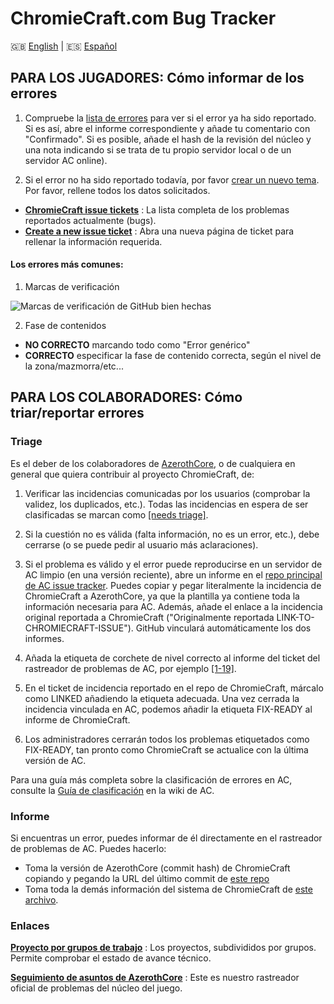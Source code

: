 # ChromieCraft.com Bug Tracker
🇬🇧  [English](README.md) | 🇪🇸 [Español](README_ES.md)

## PARA LOS JUGADORES: Cómo informar de los errores

1. Compruebe la [lista de errores](https://github.com/chromiecraft/chromiecraft/issues) para ver si el error ya ha sido reportado. Si es así, abre el informe correspondiente y añade tu comentario con "Confirmado". Si es posible, añade el hash de la revisión del núcleo y una nota indicando si se trata de tu propio servidor local o de un servidor AC online).

2. Si el error no ha sido reportado todavía, por favor [crear un nuevo tema](https://github.com/chromiecraft/chromiecraft/issues/new/choose). Por favor, rellene todos los datos solicitados.

- [**ChromieCraft issue tickets**](https://github.com/chromiecraft/chromiecraft/issues) : La lista completa de los problemas reportados actualmente (bugs).
- [**Create a new issue ticket**](https://github.com/chromiecraft/chromiecraft/issues/new/choose) : Abra una nueva página de ticket para rellenar la información requerida.

#### Los errores más comunes:

1. Marcas de verificación

![Marcas de verificación de GitHub bien hechas](https://user-images.githubusercontent.com/75517/117695907-0673f800-b1c1-11eb-9028-826352bb711b.png)

2. Fase de contenidos

- **NO CORRECTO** marcando todo como "Error genérico"
- **CORRECTO** especificar la fase de contenido correcta, según el nivel de la zona/mazmorra/etc...


## PARA LOS COLABORADORES: Cómo triar/reportar errores

### Triage

Es el deber de los colaboradores de [AzerothCore](https://www.azerothcore.org/), o de cualquiera en general que quiera contribuir al proyecto ChromieCraft, de:

1. Verificar las incidencias comunicadas por los usuarios (comprobar la validez, los duplicados, etc.). Todas las incidencias en espera de ser clasificadas se marcan como [[needs triage]](https://github.com/chromiecraft/chromiecraft/issues?q=is%3Aissue+is%3Aopen+label%3A%22needs+triage%22).

2. Si la cuestión no es válida (falta información, no es un error, etc.), debe cerrarse (o se puede pedir al usuario más aclaraciones).

3. Si el problema es válido y el error puede reproducirse en un servidor de AC limpio (en una versión reciente), abre un informe en el [repo principal de AC issue tracker](https://github.com/azerothcore/azerothcore-wotlk/issues/new?template=). Puedes copiar y pegar literalmente la incidencia de ChromieCraft a AzerothCore, ya que la plantilla ya contiene toda la información necesaria para AC. Además, añade el enlace a la incidencia original reportada a ChromieCraft ("Originalmente reportada LINK-TO-CHROMIECRAFT-ISSUE"). GitHub vinculará automáticamente los dos informes.

4. Añada la etiqueta de corchete de nivel correcto al informe del ticket del rastreador de problemas de AC, por ejemplo [[1-19]](https://github.com/azerothcore/azerothcore-wotlk/labels/1-19).

5. En el ticket de incidencia reportado en el repo de ChromieCraft, márcalo como LINKED añadiendo la etiqueta adecuada. Una vez cerrada la incidencia vinculada en AC, podemos añadir la etiqueta FIX-READY al informe de ChromieCraft.

6. Los administradores cerrarán todos los problemas etiquetados como FIX-READY, tan pronto como ChromieCraft se actualice con la última versión de AC.

Para una guía más completa sobre la clasificación de errores en AC, consulte la [Guía de clasificación](https://www.azerothcore.org/wiki/es/guide-to-triaging) en la wiki de AC.

### Informe

Si encuentras un error, puedes informar de él directamente en el rastreador de problemas de AC. Puedes hacerlo:

- Toma la versión de AzerothCore (commit hash) de ChromieCraft copiando y pegando la URL del último commit de [este repo](https://github.com/chromiecraft/azerothcore-wotlk)
- Toma toda la demás información del sistema de ChromieCraft de [este archivo](https://raw.githubusercontent.com/chromiecraft/chromiecraft/main/.github/CC_SERVER_INFO.md).

### Enlaces

[**Proyecto por grupos de trabajo**](https://github.com/azerothcore/azerothcore-wotlk/projects) : Los proyectos, subdivididos por grupos. Permite comprobar el estado de avance técnico.

[**Seguimiento de asuntos de AzerothCore**](https://github.com/azerothcore/azerothcore-wotlk/issues) : Este es nuestro rastreador oficial de problemas del núcleo del juego.
